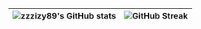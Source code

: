 | ![zzzizy89's GitHub stats](https://github-readme-stats.vercel.app/api?username=zzzizy89&show_icons=true&theme=graywhite) | ![GitHub Streak](https://streak-stats.demolab.com?user=zzzizy89&theme=graywhite)|  
| --- | --- | 


